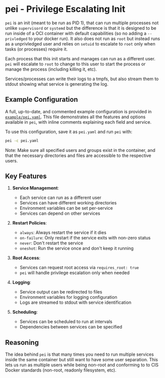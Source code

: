 # pei - Privilege Escalating Init

`pei` is an init (meant to be run as PID 1), that can run multiple processes not unlike `supervisord` or `systemd` but the difference is that it is designed to be run inside of a OCI container with default capabilities (so no adding a `--privledged` to your docker run). It also does not run as `root` but instead runs as a unprivledged user and relies on `setuid` to escalate to `root` only when tasks (or processes) require it.

Each process that this init starts and manages can run as a different user. `pei` will escalate to `root` to change to this user to start the process or manage the process (including killing it, etc).

Services/processes can write their logs to a tmpfs, but also stream them to stdout showing what service is generating the log.

## Example Configuration

A full, up-to-date, and commented example configuration is provided in [`example/pei.yaml`](example/pei.yaml). This file demonstrates all the features and options available in `pei`, with inline comments explaining each field and service.

To use this configuration, save it as `pei.yaml` and run `pei` with:

```bash
pei -c pei.yaml
```

Note: Make sure all specified users and groups exist in the container, and that the necessary directories and files are accessible to the respective users.

## Key Features

1. **Service Management**:
   - Each service can run as a different user
   - Services can have different working directories
   - Environment variables can be set per-service
   - Services can depend on other services

2. **Restart Policies**:
   - `always`: Always restart the service if it dies
   - `on-failure`: Only restart if the service exits with non-zero status
   - `never`: Don't restart the service
   - `oneshot`: Run the service once and don't keep it running

3. **Root Access**:
   - Services can request root access via `requires_root: true`
   - `pei` will handle privilege escalation only when needed

4. **Logging**:
   - Service output can be redirected to files
   - Environment variables for logging configuration
   - Logs are streamed to stdout with service identification

5. **Scheduling**:
   - Services can be scheduled to run at intervals
   - Dependencies between services can be specified

## Reasoning

The idea behind `pei` is that many times you need to run multiple services inside the same container but still want to have some user separation. This lets us run as multiple users while being non-root and conforming to to CIS Docker standards (non-root, readonly filesystem, etc).

